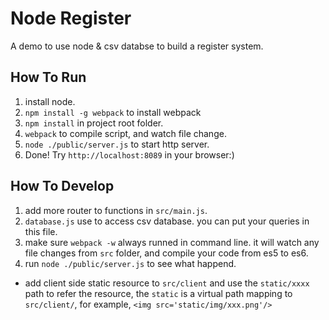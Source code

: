 
# Node Register

A demo to use node & csv databse to build a register system.

## How To Run

1. install node.
1. `npm install -g webpack` to install webpack
1. `npm install` in project root folder.
1. `webpack` to compile script, and watch file change.
1. `node ./public/server.js` to start http server.
1. Done! Try `http://localhost:8089` in your browser:)

## How To Develop

1. add more router to functions in `src/main.js`.
1. `database.js` use to access csv database. you can put your queries in this file.
1. make sure `webpack -w` always runned in command line. it will watch any file changes from `src` folder, and compile your code from es5 to es6.
1. run `node ./public/server.js` to see what happend.
* add client side static resource to `src/client` and use the `static/xxxx` path to refer the resource, the `static` is a virtual path mapping to `src/client/`, for example, `<img src='static/img/xxx.png'/>`
